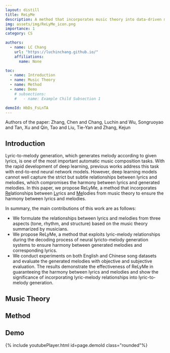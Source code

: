 ```yaml
---
layout: distill
title: ReLyMe
description: A method that incorporates music theory into data-driven music generation models
img: assets/img/ReLyMe_icon.png
importance: 1
category: CS

authors:
  - name: LC Chang
    url: "https://luchinchang.github.io/"
    affiliations:
      name: None

toc:
  - name: Introduction
  - name: Music Theory
  - name: Method
  - name: Demo
    # subsections:
    #   - name: Example Child Subsection 1

demoId: HbDs_FsLnTA
---
```

Authors of the paper: Zhang, Chen and Chang, Luchin and Wu, Songruoyao and Tan, Xu and Qin, Tao and Liu, Tie-Yan and Zhang, Kejun

## Introduction

Lyric-to-melody generation, which generates melody according to given lyrics, is one of the most important automatic music composition tasks. With the rapid development of deep learning, previous works address this task with end-to-end neural network models. However, deep learning models cannot well capture the strict but subtle relationships between lyrics and melodies, which compromises the harmony between lyrics and generated melodies. In this paper, we propose ReLyMe, a method that incorporates <u>Re</u>lationships between <u>Ly</u>rics and <u>Me</u>lodies from music theory to ensure the harmony between lyrics and melodies.

In summary, the main contributions of this work are as follows:
- We formulate the relationships between lyrics and melodies from three aspects (tone, rhythm, and structure) based on the music theory summarized by musicians.
- We propose ReLyMe, a method that exploits lyric-melody relationships during the decoding process of neural lyricto-melody generation systems to ensure harmony between generated melodies and corresponding lyrics.
- We conduct experiments on both English and Chinese song datasets and evaluate the generated melodies with objective and subjective evaluation. The results demonstrate the effectiveness of ReLyMe in guaranteeing the harmony between lyrics and melodies and show the significance of incorporating lyric-melody relationships into lyric-to-melody generation.

## Music Theory

## Method

## Demo

{% include youtubePlayer.html id=page.demoId class="rounded"%}
